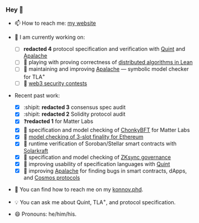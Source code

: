### Hey 👋

<!--
**konnov/konnov** is a ✨ _special_ ✨ repository because its `README.md` (this file) appears on your GitHub profile.

Here are some ideas to get you started:

- 🔭 I’m currently working on ...
- 🌱 I’m currently learning ...
- 👯 I’m looking to collaborate on ...
- 🤔 I’m looking for help with ...
- 💬 Ask me about ...
- 📫 How to reach me: ...
- 😄 Pronouns: ...
- ⚡ Fun fact: ...
-->

- 📫 How to reach me: [my website](https://konnov.phd)
- :steam_locomotive: I am currently working on:
  - [ ] **redacted 4** protocol specification and verification with [Quint][] and [Apalache][]
  - [ ] 🍨 playing with proving correctness of [distributed algorithms in Lean](https://github.com/konnov/leanda/)
  - [ ] 💙 maintaining and improving [Apalache][] &mdash; symbolic model checker for TLA<sup>+</sup>
  - [ ] 💸 [web3 security contests](https://konnov.phd/posts/service/)
- Recent past work:
  - [x] :shipit: **redacted 3** consensus spec audit
  - [x] :shipit: **redacted 2** Solidity protocol audit
  - [x] ❓**redacted 1** for Matter Labs
  - [x] :cookie: specification and model checking of [ChonkyBFT](https://konnov.phd/posts/chonkybft-paper/) for Matter Labs
  - [x] :doughnut: [model checking of 3-slot finality for Ethereum](https://konnov.phd/posts/3sf-mc-report/)
  - [x] 🌟 runtime verification of Soroban/Stellar smart contracts with [Solarkraft](https://github.com/freespek/solarkraft/)
  - [x] :candy: specification and model checking of [ZKsync governance](https://konnov.phd/posts/zksync-governance/)
  - [x] :lollipop: improving usability of specification languages with [Quint](https://konnov.phd/posts/quint/)
  - [x] :carousel_horse: improving [Apalache](https://konnov.phd/posts/apalache-moved/) for finding bugs in smart contracts, dApps, and [Cosmos protocols](https://cosmos.network/)
- :flashlight: You can find how to reach me on my [konnov.phd](https://konnov.phd/).

- :bulb: You can ask me about Quint, TLA<sup>+</sup>, and protocol specification.
- 😄 Pronouns: he/him/his.

[Apalache]: https://github.com/apalache-mc/apalache/
[Quint]: https://github.com/informalsystems/quint
